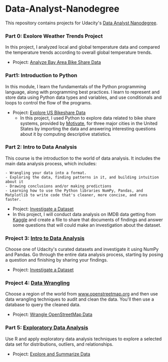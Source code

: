 # Data-Analyst-Nanodegree


This repository contains projects for Udacity's [Data Analyst Nanodegree](https://www.udacity.com/course/data-analyst-nanodegree--nd002).

### Part 0: Exolore Weather Trends Project
In this project, I analyzed local and global temperature data and compared the temperature trends according to overall global temperature trends.

- Project: [Analyze Bay Area Bike Share Data]()

### Part1: Introduction to Python
In this module, I learn the fundamentals of the Python programming language, along with programming best practices. I learn to represent and store data using Python data types and variables, and use conditionals and loops to control the flow of the programs.

- Project: [Explore US Bikeshare Data](https://www.udacity.com/course/intro-to-descriptive-statistics--ud827)
    - In this project, I used Python to explore data related to bike share systems, provided by [Motivate](https://www.motivateco.com/), for three major cities in the United States by importing the data and answering interesting questions about it by computing descriptive statistics.

### Part 2: Intro to Data Analysis
This course is the introduction to the world of data analysis. It includes the main data analysis process, which includes: 

    - Wrangling your data into a format.
    - Exploring the data, finding patterns in it, and building intuition about it
    - Drawing conclusions and/or making predictions
    - Learning how to use the Python libraries NumPy, Pandas, and Matplotlib to write code that's cleaner, more concise, and runs faster.

- Project: [Investigate a Dataset](https://www.udacity.com/course/intro-to-descriptive-statistics--ud827)
- In this project, I will conduct data analysis on IMDB data getting from [Kaggle](https://www.kaggle.com/tmdb/tmdb-movie-metadata) and create a file to share that documents of findings and answer some questions that will could make an investigation about the dataset. 



### Project 3: [Intro to Data Analysis](https://www.udacity.com/course/intro-to-data-analysis--ud170)
Choose one of Udacity's curated datasets and investigate it using NumPy and Pandas. Go through the entire data analysis process, starting by posing a question and finishing by sharing your findings.

- Project: [Investigate a Dataset](https://github.com/kaishengteh/Data-Analyst-Nanodegree/blob/master/3-Intro-to-Data-Analysis/Investigate-a-Dataset.ipynb)

### Project 4: [Data Wrangling](https://www.udacity.com/course/data-wrangling-with-mongodb--ud032)
Choose a region of the world from www.openstreetmap.org and then use data wrangling techniques to audit and clean the data. You'll then use a database to query the cleaned data.

- Project: [Wrangle OpenStreetMap Data](https://github.com/kaishengteh/Data-Analyst-Nanodegree/blob/master/4-Data-Wrangling/Data_Wrangling.ipynb)

### Part 5: [Exploratory Data Analysis](https://www.udacity.com/course/data-analysis-with-r--ud651)
Use R and apply exploratory data analysis techniques to explore a selected data set for distributions, outliers, and relationships.

- Project: [Explore and Summarize Data](https://cdn.rawgit.com/kaishengteh/Data-Analyst-Nanodegree/e94db549/5-Exploratory-Data-Analysis/Exploratory%20Data%20Analysis.html)
